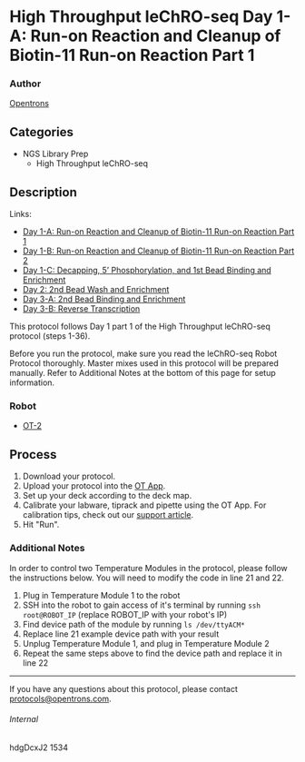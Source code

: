 # High Throughput leChRO-seq Day 1-A: Run-on Reaction and Cleanup of Biotin-11 Run-on Reaction Part 1

### Author
[Opentrons](http://www.opentrons.com/)

## Categories
* NGS Library Prep
    * High Throughput leChRO-seq

## Description
Links:
* [Day 1-A: Run-on Reaction and Cleanup of Biotin-11 Run-on Reaction Part 1](./1534-cornell-university-part1)
* [Day 1-B: Run-on Reaction and Cleanup of Biotin-11 Run-on Reaction Part 2](./1534-cornell-university-part2)
* [Day 1-C: Decapping, 5’ Phosphorylation, and 1st Bead Binding and Enrichment](./1534-cornell-university-part3)
* [Day 2: 2nd Bead Wash and Enrichment](./1534-cornell-university-part4)
* [Day 3-A: 2nd Bead Binding and Enrichment](./1534-cornell-university-part5)
* [Day 3-B: Reverse Transcription](./1534-cornell-university-part6)

This protocol follows Day 1 part 1 of the High Throughput leChRO-seq protocol (steps 1-36).

Before you run the protocol, make sure you read the leChRO-seq Robot Protocol thoroughly. Master mixes used in this protocol will be prepared manually. Refer to Additional Notes at the bottom of this page for setup information.

### Robot
* [OT-2](https://opentrons.com/ot-2)

## Process
1. Download your protocol.
2. Upload your protocol into the [OT App](https://opentrons.com/ot-app).
3. Set up your deck according to the deck map.
4. Calibrate your labware, tiprack and pipette using the OT App. For calibration tips, check out our [support article](https://support.opentrons.com/ot-2/getting-started-software-setup/deck-calibration).
5. Hit "Run".


### Additional Notes
In order to control two Temperature Modules in the protocol, please follow the instructions below. You will need to modify the code in line 21 and 22.
1. Plug in Temperature Module 1 to the robot
1. SSH into the robot to gain access of it's terminal by running `ssh root@ROBOT_IP` (replace ROBOT_IP with your robot's IP)
2. Find device path of the module by running `ls /dev/ttyACM*`
3. Replace line 21 example device path with your result
4. Unplug Temperature Module 1, and plug in Temperature Module 2
5. Repeat the same steps above to find the device path and replace it in line 22


---

If you have any questions about this protocol, please contact protocols@opentrons.com.

###### Internal
hdgDcxJ2
1534
